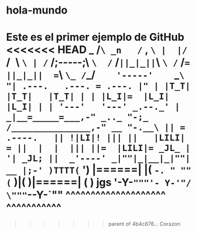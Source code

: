 # hola-mundo
Este es el primer ejemplo de GitHub 
<<<<<<< HEAD
                   _
                  /`\
           _n   /` , `\
          |  |/` /` `\ `\
          | /` /;-----;\ `\ 
          /` /` ||_|_|| `\ `\
        /` /`=  ||_|_||  =`\ `\_
      /`_/`     '-----'     `\_`\
      "| .---.   .---. = .---. |"
       | |T_T|   |T_T|   |T_T| |
       | |L_I|=  |L_I|   |L_I| |
       | '---'   '---' _.--._' |
      _|__=_____=___,-" _.._ "-;_
     /_______________,-" __ "-.__\
      || = .----.   || !|LI|! |||
      ||   |LILI| = ||  |  |  |||
      ||=  |LILI|= _JL_ | '| _JL;
      ||  _'----' _|""|_|__|_|""| __
      |;-' )TTTT(` ') |======|  |(  `-.
  " ""(`    )|(      )|======|  (      )
  jgs  '-Y-`"""'- Y-'"/      \"""`--Y-`""
  ^^^^^^^^^^^^^^^^^^^^        ^^^^^^^^^^^
=======
>>>>>>> parent of 4b4c876... Corazon
